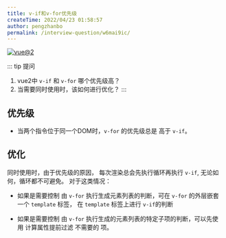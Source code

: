 ```yaml
---
title: v-if和v-for优先级
createTime: 2022/04/23 01:58:57
author: pengzhanbo
permalink: /interview-question/w6mai9ic/
---
```


[![vue@2](https://img.shields.io/badge/vue-%402-brightgreen)](https://cn.vuejs.org/)

:::  tip 提问
1. vue2中 `v-if` 和 `v-for` 哪个优先级高？
2. 当需要同时使用时，该如何进行优化？
:::

## 优先级

- 当两个指令位于同一个DOM时，`v-for` 的优先级总是 高于 `v-if`。

## 优化

同时使用时，由于优先级的原因， 每次渲染总会先执行循环再执行 `v-if`, 无论如何，循环都不可避免。
对于这类情况：

- 如果是需要控制 由 `v-for` 执行生成元素列表的判断，可在 `v-for` 的外层嵌套一个 `template` 标签，
  在 `template` 标签上进行 `v-if`的判断

- 如果是需要控制 由 `v-for` 执行生成的元素列表的特定子项的判断，可以先使用 计算属性提前过滤 不需要的 项。
